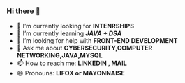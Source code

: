### Hi there 👋
- 🔭 I’m currently looking for **INTENRSHIPS**
- 🌱 I’m currently learning **_JAVA + DSA_**
- 🤔 I’m looking for help with **FRONT-END DEVELOPMENT**
- 💬 Ask me about **CYBERSECURITY,COMPUTER NETWORKING,JAVA,MYSQL**
- 📫 How to reach me: **LINKEDIN , MAIL**
- 😄 Pronouns: **LIFOX or MAYONNAISE**

<!--
**iamlifox/iamlifox** is a ✨ _special_ ✨ repository because its `README.md` (this file) appears on your GitHub profile.

Here are some ideas to get you started:

- 🔭 I’m currently looking for **INTENRSHIPS**
- 🌱 I’m currently learning _JAVA + DSA_
- 👯 I’m looking to collaborate on **_WEB DEVELOPMENT_**
- 🤔 I’m looking for help with **FRONT-END WEB DEVELOPMENT**
- 💬 Ask me about **CYBERSECURITY , COMPUTER NETWORKING**
- 📫 How to reach me: _Linkedin,E-mail_
- 😄 Pronouns: **Lifox **
- ⚡ Fun fact: **You never know who I am ?**
-->
